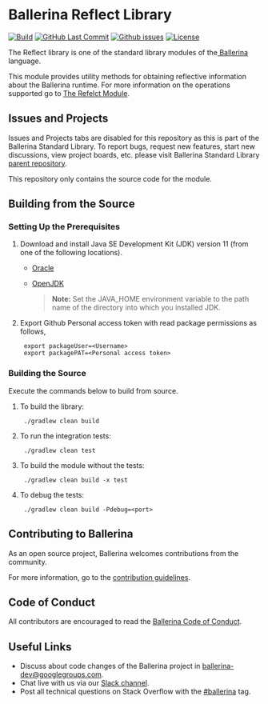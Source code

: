 Ballerina Reflect Library
===================

  [![Build](https://github.com/ballerina-platform/module-ballerina-reflect/workflows/Build/badge.svg)](https://github.com/ballerina-platform/module-ballerina-reflect/actions?query=workflow%3ABuild)
  [![GitHub Last Commit](https://img.shields.io/github/last-commit/ballerina-platform/module-ballerina-reflect.svg)](https://github.com/ballerina-platform/module-ballerina-reflect/commits/master)
  [![Github issues](https://img.shields.io/github/issues/ballerina-platform/ballerina-standard-library/module/java.arrays.svg?label=Open%20Issues)](https://github.com/ballerina-platform/ballerina-standard-library/labels/module%2Fjava.arrays)
  [![License](https://img.shields.io/badge/License-Apache%202.0-blue.svg)](https://opensource.org/licenses/Apache-2.0)

The Reflect library is one of the standard library modules of the<a target="_blank" href="https://ballerina.io/"> Ballerina</a> language.

This module provides utility methods for obtaining reflective information about the Ballerina runtime. For more information on the operations supported go to [The Refelct Module](https://ballerina.io/swan-lake/learn/api-docs/ballerina/reflect/).

## Issues and Projects 

Issues and Projects tabs are disabled for this repository as this is part of the Ballerina Standard Library. To report bugs, request new features, start new discussions, view project boards, etc. please visit Ballerina Standard Library [parent repository](https://github.com/ballerina-platform/ballerina-standard-library). 

This repository only contains the source code for the module.

## Building from the Source

### Setting Up the Prerequisites

1. Download and install Java SE Development Kit (JDK) version 11 (from one of the following locations).

   * [Oracle](https://www.oracle.com/java/technologies/javase-jdk11-downloads.html)
   
   * [OpenJDK](https://adoptopenjdk.net/)
   
        > **Note:** Set the JAVA_HOME environment variable to the path name of the directory into which you installed JDK.   
1. Export Github Personal access token with read package permissions as follows,
        
        export packageUser=<Username>
        export packagePAT=<Personal access token>

### Building the Source

Execute the commands below to build from source.

1. To build the library:
        
        ./gradlew clean build

2. To run the integration tests:

        ./gradlew clean test

3. To build the module without the tests:

        ./gradlew clean build -x test

4. To debug the tests:

        ./gradlew clean build -Pdebug=<port>

## Contributing to Ballerina

As an open source project, Ballerina welcomes contributions from the community. 

For more information, go to the [contribution guidelines](https://github.com/ballerina-platform/ballerina-lang/blob/master/CONTRIBUTING.md).

## Code of Conduct

All contributors are encouraged to read the [Ballerina Code of Conduct](https://ballerina.io/code-of-conduct).

## Useful Links

* Discuss about code changes of the Ballerina project in [ballerina-dev@googlegroups.com](mailto:ballerina-dev@googlegroups.com).
* Chat live with us via our [Slack channel](https://ballerina.io/community/slack/).
* Post all technical questions on Stack Overflow with the [#ballerina](https://stackoverflow.com/questions/tagged/ballerina) tag.
